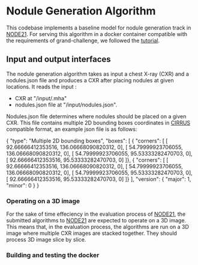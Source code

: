 # Nodule Generation Algorithm

This codebase implements a baseline model for nodule generation track in [NODE21](https://node21.grand-challenge.org/). For serving this algorithm in a docker container compatible with the requirements of grand-challenge, we followed the [tutorial](https://grand-challenge.org/blogs/create-an-algorithm/). 

## Input and output interfaces

The nodule generation algorithm takes as input a chest X-ray (CXR) and a nodules.json file and produces a CXR after placing nodules at given locations. It reads the input :
* CXR at "/input/<uuid>.mha"
* nodules.json file at "/input/nodules.json".

Nodules.json file determines where nodules should be placed on a given CXR. This file contains multiple 2D bounding boxes coordinates in [CIRRUS](https://comic.github.io/grand-challenge.org/components.html#grandchallenge.components.models.InterfaceKind.interface_type_annotation) compatible format, an example json file is as follows:

{
    "type": "Multiple 2D bounding boxes",
    "boxes": [
        {
        "corners": [
            [ 92.66666412353516, 136.06668090820312, 0],
            [ 54.79999923706055, 136.06668090820312, 0],
            [ 54.79999923706055, 95.53333282470703, 0],
            [ 92.66666412353516, 95.53333282470703, 0]
        ]},
        {
        "corners": [
            [ 92.66666412353516, 136.06668090820312, 0],
            [ 54.79999923706055, 136.06668090820312, 0],
            [ 54.79999923706055, 95.53333282470703, 0],
            [ 92.66666412353516, 95.53333282470703, 0]
        ]}
    ],
    "version": { "major": 1, "minor": 0 }
}

### Operating on a 3D image

For the sake of time effeciency in the evaluation process of [NODE21](https://node21.grand-challenge.org/), the submitted algorithms to [NODE21](https://node21.grand-challenge.org/) are expected to operate on a 3D image. This means that, in the evaluation process, the algorithms are run on a 3D image where multiple CXR images are stacked together. They should process 3D image slice by slice.


### Building and testing the docker


